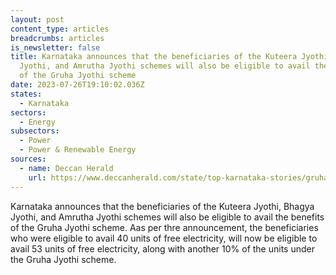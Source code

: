 ```yaml
---
layout: post
content_type: articles
breadcrumbs: articles
is_newsletter: false
title: Karnataka announces that the beneficiaries of the Kuteera Jyothi, Bhagya
  Jyothi, and Amrutha Jyothi schemes will also be eligible to avail the benefits
  of the Gruha Jyothi scheme
date: 2023-07-26T19:10:02.036Z
states:
  - Karnataka
sectors:
  - Energy
subsectors:
  - Power
  - Power & Renewable Energy
sources:
  - name: Deccan Herald
    url: https://www.deccanherald.com/state/top-karnataka-stories/gruha-jyothi-available-for-beneficiaries-of-other-jyothi-schemes-1238383.html
---
```

Karnataka announces that the beneficiaries of the Kuteera Jyothi, Bhagya Jyothi, and Amrutha Jyothi schemes will also be eligible to avail the benefits of the Gruha Jyothi scheme. Aas per thre announcement, the beneficiaries who were eligible to avail 40 units of free electricity, will now be eligible to avail 53 units of free electricity, along with another 10% of the units under the Gruha Jyothi scheme.
